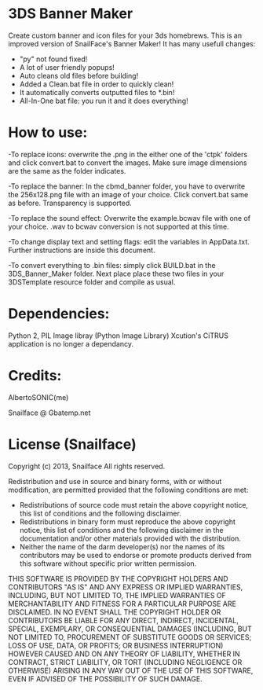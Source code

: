 3DS Banner Maker
================
Create custom banner and icon files for your 3ds homebrews.
This is an improved version of SnailFace's Banner Maker! It has many usefull changes:
- "py" not found fixed!
- A lot of user friendly popups!
- Auto cleans old files before building!
- Added a Clean.bat file in order to quickly clean!
- It automatically converts outputted files to *.bin!
- All-In-One bat file: you run it and it does everything!

How to use:
===============
-To replace icons: overwrite the .png in the either one of the 'ctpk' folders and click convert.bat to convert the images.
 Make sure image dimensions are the same as the folder indicates.

-To replace the banner: In the cbmd_banner folder, you have to overwrite the 256x128.png file with an image of your choice. 
 Click convert.bat same as before. Transparency is supported.

-To replace the sound effect: Overwrite the example.bcwav file with one of your choice. .wav to bcwav conversion is not supported at this time.

-To change display text and setting flags: edit the variables in AppData.txt. Further instructions are inside this document.

-To convert everything to .bin files: simply click BUILD.bat in the 3DS_Banner_Maker folder. 
 Next place place these two files in your 3DSTemplate resource folder and compile as usual.


Dependencies:
=============
Python 2, PIL Image libray (Python Image Library)
Xcution's CiTRUS application is no longer a dependancy.


Credits:
=============
AlbertoSONIC(me)

Snailface @ Gbatemp.net


License (Snailface)
================
Copyright (c) 2013, Snailface
All rights reserved.

Redistribution and use in source and binary forms, with or without
modification, are permitted provided that the following conditions are met:

* Redistributions of source code must retain the above copyright notice,
  this list of conditions and the following disclaimer.
* Redistributions in binary form must reproduce the above copyright notice,
  this list of conditions and the following disclaimer in the documentation
  and/or other materials provided with the distribution.
* Neither the name of the darm developer(s) nor the names of its
  contributors may be used to endorse or promote products derived from this
  software without specific prior written permission.

THIS SOFTWARE IS PROVIDED BY THE COPYRIGHT HOLDERS AND CONTRIBUTORS "AS IS"
AND ANY EXPRESS OR IMPLIED WARRANTIES, INCLUDING, BUT NOT LIMITED TO, THE
IMPLIED WARRANTIES OF MERCHANTABILITY AND FITNESS FOR A PARTICULAR PURPOSE
ARE DISCLAIMED. IN NO EVENT SHALL THE COPYRIGHT HOLDER OR CONTRIBUTORS BE
LIABLE FOR ANY DIRECT, INDIRECT, INCIDENTAL, SPECIAL, EXEMPLARY, OR
CONSEQUENTIAL DAMAGES (INCLUDING, BUT NOT LIMITED TO, PROCUREMENT OF
SUBSTITUTE GOODS OR SERVICES; LOSS OF USE, DATA, OR PROFITS; OR BUSINESS
INTERRUPTION) HOWEVER CAUSED AND ON ANY THEORY OF LIABILITY, WHETHER IN
CONTRACT, STRICT LIABILITY, OR TORT (INCLUDING NEGLIGENCE OR OTHERWISE)
ARISING IN ANY WAY OUT OF THE USE OF THIS SOFTWARE, EVEN IF ADVISED OF THE
POSSIBILITY OF SUCH DAMAGE.
